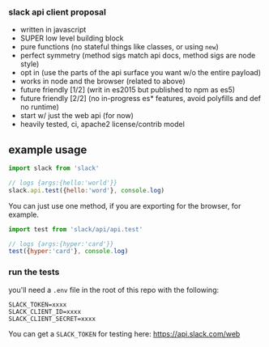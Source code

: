 ### slack api client proposal

- written in javascript 
- SUPER low level building block
- pure functions (no stateful things like classes, or using `new`)
- perfect symmetry (method sigs match api docs, method sigs are node style)
- opt in (use the parts of the api surface you want w/o the entire payload)
- works in node and the browser (related to above)
- future friendly [1/2] (writ in es2015 but published to npm as es5)
- future friendly [2/2] (no in-progress es* features, avoid polyfills and def no runtime)
- start w/ just the web api (for now)
- heavily tested, ci, apache2 license/contrib model

## example usage

```javascript
import slack from 'slack'

// logs {args:{hello:'world'}}
slack.api.test({hello:'word'}, console.log)
```

You can just use one method, if you are exporting for the browser, for example.

```javascript
import test from 'slack/api/api.test'

// logs {args:{hyper:'card'}}
test({hyper:'card'}, console.log)
```

### run the tests

you'll need a `.env` file in the root of this repo with the following:

```
SLACK_TOKEN=xxxx
SLACK_CLIENT_ID=xxxx
SLACK_CLIENT_SECRET=xxxx
```

You can get a `SLACK_TOKEN` for testing here: https://api.slack.com/web

